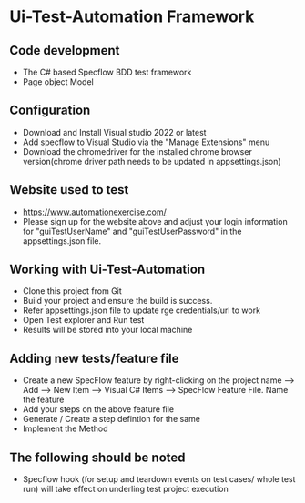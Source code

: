 #  Ui-Test-Automation Framework
## Code development
* The C# based Specflow BDD test framework
* Page object Model

## Configuration
* Download and Install Visual studio 2022 or latest
* Add specflow to Visual Studio via the "Manage Extensions" menu
* Download the chromedriver for the installed chrome browser version(chrome driver path needs to be updated in appsettings.json) 

## Website used to test
* https://www.automationexercise.com/
* Please sign up for the website above and adjust your login information for "guiTestUserName" and "guiTestUserPassword" in the appsettings.json file.

## Working with Ui-Test-Automation

* Clone this project from Git 
* Build your project and ensure the build is success.
* Refer appsettings.json file to update rge credentials/url to work
* Open Test explorer and Run test
* Results will be stored into your local machine

## Adding new tests/feature file

* Create a new SpecFlow feature by right-clicking on the project name --> Add --> New Item --> Visual C# Items --> SpecFlow Feature File. Name the feature
* Add your steps on the above feature file
* Generate / Create a step defintion for the same
* Implement the Method


## The following should be noted
* Specflow hook (for setup and teardown events on test cases/ whole test run) will take effect on underling test project execution


